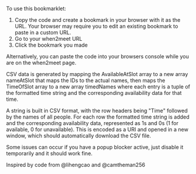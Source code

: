 To use this bookmarklet: 
1. Copy the code and create a bookmark in your browser with it as the URL. Your browser may require you to edit an existing bookmark to paste in a custom URL.
2. Go to your when2meet URL
3. Click the bookmark you made

Alternatively, you can paste the code into your browsers console while you are on the when2meet page.

CSV data is generated by mapping the AvailableAtSlot array to a new array nameAtSlot that maps the IDs to the actual names, then maps the TimeOfSlot array to a new array timedNames where each entry is a tuple of the formatted time string and the corresponding availability data for that time.

A string is built in CSV format, with the row headers being "Time" followed by the names of all people. For each row the formatted time string is added and the corresponding availability data, represented as 1s and 0s (1 for available, 0 for unavailable). This is encoded as a URI and opened in a new window, which should automatically download the CSV file. 

Some issues can occur if you have a popup blocker active, just disable it temporarily and it should work fine.

Inspired by code from @lihengcao and @camtheman256
